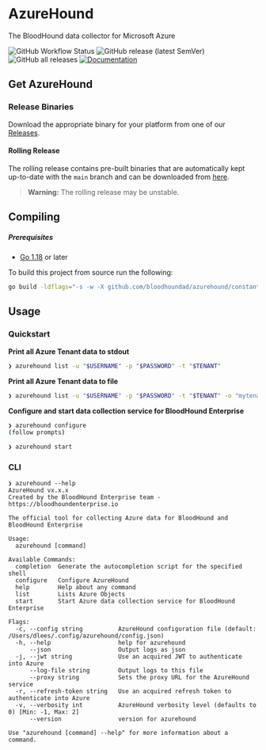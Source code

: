 # AzureHound

The BloodHound data collector for Microsoft Azure


![GitHub Workflow Status](https://img.shields.io/github/workflow/status/BloodHoundAD/AzureHound/Build)
![GitHub release (latest SemVer)](https://img.shields.io/github/v/release/BloodHoundAD/AzureHound)
![GitHub all releases](https://img.shields.io/github/downloads/BloodHoundAD/AzureHound/total)
[![Documentation](https://img.shields.io/static/v1?label=&message=documentation&color=blue)](https://pkg.go.dev/github.com/bloodhoundad/azurehound)

## Get AzureHound

### Release Binaries

Download the appropriate binary for your platform from one of our [Releases](https://github.com/BloodHoundAD/AzureHound/releases).

#### Rolling Release

The rolling release contains pre-built binaries that are automatically kept up-to-date with the `main` branch and can be downloaded from
[here](https://github.com/BloodHoundAD/AzureHound/releases/tag/rolling).

> **Warning:** The rolling release may be unstable.

## Compiling

##### Prerequisites

- [Go 1.18](https://go.dev/dl/) or later

To build this project from source run the following:

``` sh
go build -ldflags="-s -w -X github.com/bloodhoundad/azurehound/constants.Version=`git describe tags --exact-match 2> /dev/null || git rev-parse HEAD`"
```

## Usage

### Quickstart 

**Print all Azure Tenant data to stdout**
``` sh
❯ azurehound list -u "$USERNAME" -p "$PASSWORD" -t "$TENANT"
```

**Print all Azure Tenant data to file**
``` sh
❯ azurehound list -u "$USERNAME" -p "$PASSWORD" -t "$TENANT" -o "mytenant.json"
```

**Configure and start data collection service for BloodHound Enterprise**
``` sh
❯ azurehound configure
(follow prompts)

❯ azurehound start
```

### CLI

```
❯ azurehound --help
AzureHound vx.x.x
Created by the BloodHound Enterprise team - https://bloodhoundenterprise.io

The official tool for collecting Azure data for BloodHound and BloodHound Enterprise

Usage:
  azurehound [command]

Available Commands:
  completion  Generate the autocompletion script for the specified shell
  configure   Configure AzureHound
  help        Help about any command
  list        Lists Azure Objects
  start       Start Azure data collection service for BloodHound Enterprise

Flags:
  -c, --config string          AzureHound configuration file (default: /Users/dlees/.config/azurehound/config.json)
  -h, --help                   help for azurehound
      --json                   Output logs as json
  -j, --jwt string             Use an acquired JWT to authenticate into Azure
      --log-file string        Output logs to this file
      --proxy string           Sets the proxy URL for the AzureHound service
  -r, --refresh-token string   Use an acquired refresh token to authenticate into Azure
  -v, --verbosity int          AzureHound verbosity level (defaults to 0) [Min: -1, Max: 2]
      --version                version for azurehound

Use "azurehound [command] --help" for more information about a command.
```
